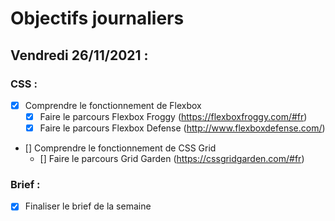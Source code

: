 # Objectifs journaliers

## Vendredi 26/11/2021 :

### CSS :

* [X] Comprendre le fonctionnement de Flexbox
  * [X] Faire le parcours Flexbox Froggy (https://flexboxfroggy.com/#fr)
  * [X] Faire le parcours Flexbox Defense (http://www.flexboxdefense.com/)
* [] Comprendre le fonctionnement de CSS Grid
  * [] Faire le parcours Grid Garden (https://cssgridgarden.com/#fr)


### Brief :

* [X] Finaliser le brief de la semaine
